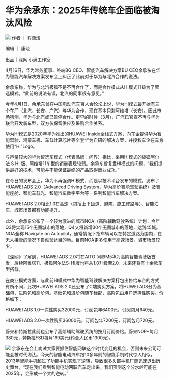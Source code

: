 # 华为余承东：2025年传统车企面临被淘汰风险

![](https://inews.gtimg.com/news_bt/OxqYTIk1CxwEeHpLax4Tgfh60TIwhE8SKhXavurAGSpK4AA/1000)
作者 ｜ 程潇熠

编辑 ｜ 康晓

出品｜深网·小满工作室

4月16日，华为常务董事、终端BG CEO、智能汽车解决方案BU CEO余承东在华为智能汽车解决方案发布会上纠正了此前对于华为与北汽合作的说法。

余承东称，华为与北汽极狐不是不再合作了，而是合作模式从HI模式升级为了智选模式。“此前的说法有误，北汽的同事很有意见。”

今年4月1日，余承东曾在中国电动汽车百人会论坛上说，华为HI模式最开始有三个车厂（北汽、长安、广汽）与华为合作，现在基本只剩阿维塔（长安）。因此市场猜测，华为与北汽或已暂停合作。更早的时候（3月），广汽已官宣不再与华为联合开发新车型，双方仅保留供应及采购合作关系。

华为HI模式是2020年华为推出的HUAWEI
Inside全栈式方案，向车企提供华为智能驾驶、鸿蒙车机、车载计算芯片等全套华为自研的解决方案，并授权车企在车身使用“HI”Logo。

与声量较大的华为智选车模式（代表品牌：问界）相比，采用HI模式的极狐阿尔法 S HI
版、阿维塔11车型的销量表现较弱。余承东曾复盘HI模式的问题，“我们提供最好的技术，可能并不能保证最终的产品取得商业成功。”

在今日的发布会上，华为不再强调HI模式，而是以技术平台发布的模式，发布了HUAWEI ADS 2.0（Advanced Driving
System，华为高阶智能驾驶系统）及智能座舱、智能车载光、智能汽车数字平台等一系列智能汽车解决方案。

HUAWEI ADS 2.0相比1.0在高速（包括上下匝道、避障、施工修路等）、智能泊车、城市场景都有功能提升。

此外，余承东公布了一个较为激进的城市NOA（高阶辅助驾驶系统）计划：今年Q3将实现15个无图城市的落地，Q4又将新增30个无图城市的落地，达到45城。NOA全称
Navigate on
Autopilot，通常情况下指车辆可以在特定道路范围内，在无人接管的情况下自动驶达目的地。目前NOA更多使用于高速场景，城市场景较少。

《深网》了解到，HUAWEI ADS 2.0将在AITO
问界M5华为高阶智能驾驶版首发，后续阿维塔11、极狐阿尔法S･HI版也将从1.0升级至2.0，未来还将有十余款车型搭载。

在商业模式方面，与此前HI模式中华为智能驾驶解决方案打包出售给车企的方式有所不同，此次HUAWEI ADS 2.0还公布了C端购买方案，将HUWEI
ADS分为基础包、进阶包和高阶包。基础包和进阶包随车标配，高阶包由用户选择性购买。价格如下：

HUAWEI ADS 1.0一次性购买32000元，订阅包年6400元，订阅包月640元。

HUAWEI ADS 2.0一次性购买36000元，订阅包年7200元，订阅包月720元。

蔚来和特斯拉此前也公布了高阶辅助驾驶系统的按月订阅价格。蔚来NOP+每月 380元，特斯拉FSD每月199美元(约合人民币1300元)。

![](https://inews.gtimg.com/news_bt/O5Z8crMS0VgIsWC9SOqswrZqttwQJb0hZICA4Rs-INrdkAA/1000)
余承东在会上劝诫大家要抓住智能网联这个时代变迁的机会，否则未来公司可能会被时代淘汰。今天的智能电动汽车跟10多年前的智能手机时代惊人相似，2013年智能手机超过了功能手机实现了逆转，导致很多头部手机厂商迅速退出历史舞台，“现在我们看到智能电动网联汽车走出来，我们预测这个分水岭可能在2025年，会形成一个大的逆转。”


